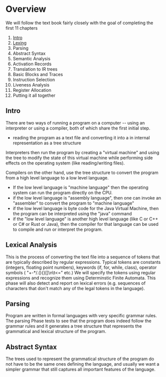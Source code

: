 # Overview

We will follow the text book fairly closely with the goal of completing the first 11 chapters

1. [Intro](#intro)
2. [Lexing](#lexical-analysis)
3. Parsing
4. Abstract Syntax
5. Semantic Analysis
6. Activation Records
7. Translation to IR trees
8. Basic Blocks and Traces
9. Instruction Selection
10. Liveness Analysis
11. Register Allocation
12. Putting it all together




## Intro
There are two ways of running a program on a computer -- using an interpreter or using a compiler, both of which share the first initial step.
* reading the program as a text file and converting it into a in internal representation as a tree structure

Interpreters then run the program by creating a "virtual machine" and using the tree to modify the state of this virtual machine while performing side effects on the operating system (like reading/writing files). 

Compilers on the other hand, use the tree structure to convert the program from a high level language to a low level language. 
* If the low level language is "machine language" then the operating system can run the program directly on the CPU.
* if the low level language is "assembly language", then one can invoke an "assembler" to convert the program to "machine language"
* if the low level language is byte code for the Java Virtual Machine, then the program can be interpreted using the "java" command
* if the "low level language" is another high level language (like C or C++ or C# or Rust or Java), then the compiler for that language can be used to compile and run or interpret the program.




## Lexical Analysis
This is the process of converting the text file into a sequence of tokens that are typically described by regular expressions. Typical tokens are constants (integers, floating point numbers), keywords (if, for, while, class), operator symbols ( "+-*/.(){}[]\n\t<=" etc.) We will specify the tokens using regular expressions and recognize them using Determinstic Finite Automata. This phase will also detect and report on lexical errors (e.g. sequences of characters that don't match any of the legal tokens in the language).

## Parsing
Program are written in formal languages with very specific grammar rules.  The parsing Phase tests to see
that the program does indeed follow the grammar rules and it generates a tree structure that represents the grammatical and lexical structure of the program.

## Abstract Syntax
The trees used to represent the grammatical structure of the program do not have to be the same ones defining the language, and usually we want a simpler grammar that still captures all important features of the language. 

